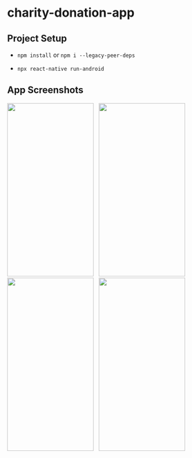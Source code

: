 # charity-donation-app

## Project Setup

+ `npm install` or `npm i --legacy-peer-deps`

+ `npx react-native run-android`

## App Screenshots

<img src="https://user-images.githubusercontent.com/62241228/189649771-c02ebec3-5e65-4a4e-a706-bb467b929408.png" width="200" height="400" />   &nbsp;     <img src="https://user-images.githubusercontent.com/62241228/189650290-998d1b92-bd5d-47a9-8076-f19fcd1cebe4.png"  width="200" height="400"/>  &nbsp;     <img src="https://user-images.githubusercontent.com/62241228/189649997-01727df5-3037-43f0-bc08-098c8f4562e0.png" width="200" height="400" />   &nbsp;  <img src="https://user-images.githubusercontent.com/62241228/189649386-a72541ad-cfdf-4325-a15d-54535080eed8.png" width="200" height="400" />








